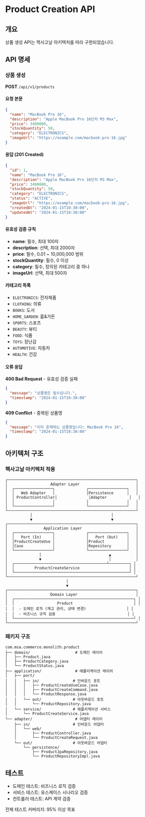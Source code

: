 # Product Creation API

## 개요
상품 생성 API는 헥사고날 아키텍처를 따라 구현되었습니다.

## API 명세

### 상품 생성
**POST** `/api/v1/products`

#### 요청 본문
```json
{
  "name": "MacBook Pro 16",
  "description": "Apple MacBook Pro 16인치 M3 Max",
  "price": 3490000,
  "stockQuantity": 50,
  "category": "ELECTRONICS",
  "imageUrl": "https://example.com/macbook-pro-16.jpg"
}
```

#### 응답 (201 Created)
```json
{
  "id": 1,
  "name": "MacBook Pro 16",
  "description": "Apple MacBook Pro 16인치 M3 Max",
  "price": 3490000,
  "stockQuantity": 50,
  "category": "ELECTRONICS",
  "status": "ACTIVE",
  "imageUrl": "https://example.com/macbook-pro-16.jpg",
  "createdAt": "2024-01-15T10:30:00",
  "updatedAt": "2024-01-15T10:30:00"
}
```

#### 유효성 검증 규칙
- **name**: 필수, 최대 100자
- **description**: 선택, 최대 2000자
- **price**: 필수, 0.01 ~ 10,000,000 범위
- **stockQuantity**: 필수, 0 이상
- **category**: 필수, 정의된 카테고리 중 하나
- **imageUrl**: 선택, 최대 500자

#### 카테고리 목록
- `ELECTRONICS`: 전자제품
- `CLOTHING`: 의류
- `BOOKS`: 도서
- `HOME_GARDEN`: 홈&가든
- `SPORTS`: 스포츠
- `BEAUTY`: 뷰티
- `FOOD`: 식품
- `TOYS`: 장난감
- `AUTOMOTIVE`: 자동차
- `HEALTH`: 건강

#### 오류 응답

**400 Bad Request** - 유효성 검증 실패
```json
{
  "message": "상품명은 필수입니다.",
  "timestamp": "2024-01-15T10:30:00"
}
```

**409 Conflict** - 중복된 상품명
```json
{
  "message": "이미 존재하는 상품명입니다: MacBook Pro 16",
  "timestamp": "2024-01-15T10:30:00"
}
```

## 아키텍처 구조

### 헥사고날 아키텍처 적용
```
┌─────────────────────────────────────────────────────────┐
│                   Adapter Layer                         │
│  ┌─────────────────┐              ┌─────────────────┐   │
│  │   Web Adapter   │              │Persistence      │   │
│  │ ProductController│              │Adapter          │   │
│  │                 │              │                 │   │
│  └─────────────────┘              └─────────────────┘   │
└─────────────────────────────────────────────────────────┘
           │                                   │
           ▼                                   ▼
┌─────────────────────────────────────────────────────────┐
│                Application Layer                        │
│  ┌─────────────────┐              ┌─────────────────┐   │
│  │   Port (In)     │              │   Port (Out)    │   │
│  │ProductCreateUse │              │Product          │   │
│  │Case             │              │Repository       │   │
│  └─────────────────┘              └─────────────────┘   │
│              │                              ▲           │
│              ▼                              │           │
│  ┌─────────────────────────────────────────┴─────────┐ │
│  │         ProductCreateService                      │ │
│  └───────────────────────────────────────────────────┘ │
└─────────────────────────────────────────────────────────┘
                           │
                           ▼
┌─────────────────────────────────────────────────────────┐
│                   Domain Layer                          │
│  ┌─────────────────────────────────────────────────────┐ │
│  │                   Product                           │ │
│  │  - 도메인 로직 (재고 관리, 상태 변경)                  │ │
│  │  - 비즈니스 규칙 검증                                │ │
│  └─────────────────────────────────────────────────────┘ │
└─────────────────────────────────────────────────────────┘
```

### 패키지 구조
```
com.msa.commerce.monolith.product
├── domain/                    # 도메인 레이어
│   ├── Product.java
│   ├── ProductCategory.java
│   └── ProductStatus.java
├── application/               # 애플리케이션 레이어
│   ├── port/
│   │   ├── in/               # 인바운드 포트
│   │   │   ├── ProductCreateUseCase.java
│   │   │   ├── ProductCreateCommand.java
│   │   │   └── ProductResponse.java
│   │   └── out/              # 아웃바운드 포트
│   │       └── ProductRepository.java
│   └── service/              # 애플리케이션 서비스
│       └── ProductCreateService.java
└── adapter/                   # 어댑터 레이어
    ├── in/                   # 인바운드 어댑터
    │   └── web/
    │       ├── ProductController.java
    │       └── ProductCreateRequest.java
    └── out/                  # 아웃바운드 어댑터
        └── persistence/
            ├── ProductJpaRepository.java
            └── ProductRepositoryImpl.java
```

## 테스트
- 도메인 테스트: 비즈니스 로직 검증
- 서비스 테스트: 유스케이스 시나리오 검증  
- 컨트롤러 테스트: API 계약 검증

전체 테스트 커버리지: 95% 이상 목표